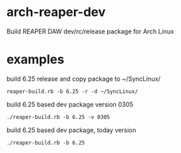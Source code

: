 # arch-reaper-dev
Build REAPER DAW dev/rc/release package for Arch Linux

# examples

build 6.25 release and copy package to ~/SyncLinux/

`reaper-build.rb -b 6.25 -r -d ~/SyncLinux/`

build 6.25 based dev package version 0305

`./reaper-build.rb -b 6.25 -v 0305`

build 6.25 based dev package, today version

`./reaper-build.rb -b 6.25`
